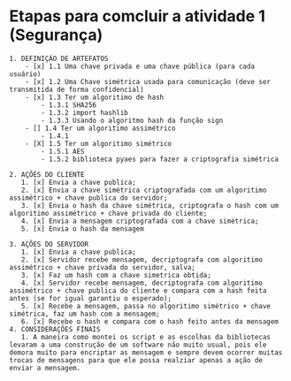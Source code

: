 # Etapas para comcluir a atividade 1 (Segurança)

    1. DEFINIÇÃO DE ARTEFATOS
        - [x] 1.1 Uma chave privada e uma chave pública (para cada usuário)
        - [x] 1.2 Uma Chave simétrica usada para comunicação (deve ser transmitida de forma confidencial)
        - [x] 1.3 Ter um algoritimo de hash
            - 1.3.1 SHA256
            - 1.3.2 import hashlib
            - 1.3.3 Usando o algoritmo hash da função sign
        - [] 1.4 Ter um algoritimo assimétrico
            - 1.4.1 
        - [X] 1.5 Ter um algoritimo simétrico
            - 1.5.1 AES
            - 1.5.2 biblioteca pyaes para fazer a criptografia simétrica

    2. AÇÕES DO CLIENTE
       1. [x] Envia a chave publica;
       2. [x] Envia a chave simétrica criptografada com um algoritimo assimétrico + chave publica do servidor;
       3. [x] Envia o hash da chave simétrica, criptografa o hash com um algoritimo assimétrico + chave privada do cliente;
       4. [x] Envia a mensagem criptografada com a chave simétrica;
       5. [x] Envia o hash da mensagem
    
    3. AÇÕES DO SERVIDOR
       1. [x] Envia a chave publica;
       2. [x] Servidor recebe mensagem, decriptografa com algoritimo assimétrico + chave privada do servidor, salva;
       3. [x] Faz um hash com a chave simetrica obtida;
       4. [x] Servidor recebe mensagem, decriptografa com algoritimo assimétrico + chave publica do cliente e compara com a hash feita antes (se for igual garantiu o esperado);
       5. [x] Recebe a mensagem, passa no algoritimo simétrico + chave simétrica, faz um hash com a mensagem;
       6. [x] Recebe o hash e compara com o hash feito antes da mensagem
    4. CONSIDERAÇÕES FINAIS
       1. A maneira como montei os script e as escolhas da bibliotecas levaram a uma construção de um software não muito usual, pois ele demora muito para encriptar as mensagem e sempre devem ocorrer muitas trocas de mensagens para que ele possa realziar apenas a ação de enviar a mensagem.

